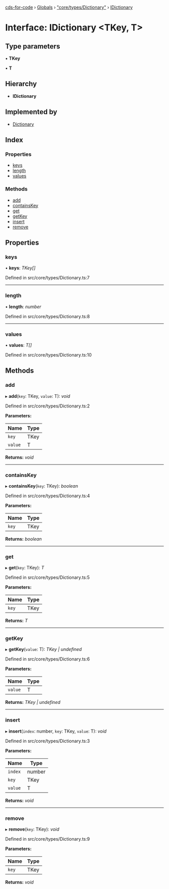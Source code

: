 [cds-for-code](../README.md) › [Globals](../globals.md) › ["core/types/Dictionary"](../modules/_core_types_dictionary_.md) › [IDictionary](_core_types_dictionary_.idictionary.md)

# Interface: IDictionary <**TKey, T**>

## Type parameters

▪ **TKey**

▪ **T**

## Hierarchy

* **IDictionary**

## Implemented by

* [Dictionary](../classes/_core_types_dictionary_.dictionary.md)

## Index

### Properties

* [keys](_core_types_dictionary_.idictionary.md#keys)
* [length](_core_types_dictionary_.idictionary.md#length)
* [values](_core_types_dictionary_.idictionary.md#values)

### Methods

* [add](_core_types_dictionary_.idictionary.md#add)
* [containsKey](_core_types_dictionary_.idictionary.md#containskey)
* [get](_core_types_dictionary_.idictionary.md#get)
* [getKey](_core_types_dictionary_.idictionary.md#getkey)
* [insert](_core_types_dictionary_.idictionary.md#insert)
* [remove](_core_types_dictionary_.idictionary.md#remove)

## Properties

###  keys

• **keys**: *TKey[]*

Defined in src/core/types/Dictionary.ts:7

___

###  length

• **length**: *number*

Defined in src/core/types/Dictionary.ts:8

___

###  values

• **values**: *T[]*

Defined in src/core/types/Dictionary.ts:10

## Methods

###  add

▸ **add**(`key`: TKey, `value`: T): *void*

Defined in src/core/types/Dictionary.ts:2

**Parameters:**

Name | Type |
------ | ------ |
`key` | TKey |
`value` | T |

**Returns:** *void*

___

###  containsKey

▸ **containsKey**(`key`: TKey): *boolean*

Defined in src/core/types/Dictionary.ts:4

**Parameters:**

Name | Type |
------ | ------ |
`key` | TKey |

**Returns:** *boolean*

___

###  get

▸ **get**(`key`: TKey): *T*

Defined in src/core/types/Dictionary.ts:5

**Parameters:**

Name | Type |
------ | ------ |
`key` | TKey |

**Returns:** *T*

___

###  getKey

▸ **getKey**(`value`: T): *TKey | undefined*

Defined in src/core/types/Dictionary.ts:6

**Parameters:**

Name | Type |
------ | ------ |
`value` | T |

**Returns:** *TKey | undefined*

___

###  insert

▸ **insert**(`index`: number, `key`: TKey, `value`: T): *void*

Defined in src/core/types/Dictionary.ts:3

**Parameters:**

Name | Type |
------ | ------ |
`index` | number |
`key` | TKey |
`value` | T |

**Returns:** *void*

___

###  remove

▸ **remove**(`key`: TKey): *void*

Defined in src/core/types/Dictionary.ts:9

**Parameters:**

Name | Type |
------ | ------ |
`key` | TKey |

**Returns:** *void*
